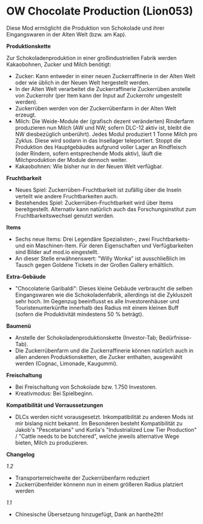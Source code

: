 # OW Chocolate Production (Lion053)

Diese Mod ermöglicht die Produktion von Schokolade und ihrer Eingangswaren in der Alten Welt (bzw. am Kap).

**Produktionskette**

Zur Schokoladenproduktion in einer großindustriellen Fabrik werden Kakaobohnen, Zucker und Milch benötigt:

- Zucker: Kann entweder in einer neuen Zuckerraffinerie in der Alten Welt oder wie üblich in der Neuen Welt hergestellt werden.
- In der Alten Welt verarbeitet die Zuckerraffinerie Zuckerrüben anstelle von Zuckerrohr (per Item kann der Input auf Zuckerrohr umgestellt werden).
- Zuckerrüben werden von der Zuckerrübenfarm in der Alten Welt erzeugt.
- Milch: Die Weide-Module der (grafisch dezent veränderten) Rinderfarm produzieren nun Milch (AW und NW; sofern DLC-12 aktiv ist, bleibt die NW diesbezüglich unberührt). Jedes Modul produziert 1 Tonne Milch pro Zyklus. Diese wird sodann in das Insellager teleportiert. Stoppt die Produktion des Hauptgebäudes aufgrund voller Lager an Rindfleisch (oder Rindern, sofern entsprechende Mods aktiv), läuft die Milchproduktion der Module dennoch weiter.
- Kakaobohnen: Wie bisher nur in der Neuen Welt verfügbar.

**Fruchtbarkeit**

- Neues Spiel: Zuckerrüben-Fruchtbarkeit ist zufällig über die Inseln verteilt wie andere Fruchtbarkeiten auch.
- Bestehendes Spiel: Zuckerrüben-Fruchtbarkeit wird über Items bereitgestellt. Alternativ kann natürlich auch das Forschungsinstitut zum Fruchtbarkeitswechsel genutzt werden.

**Items**

- Sechs neue Items: Drei Legendäre Spezialisten-, zwei Fruchtbarkeits- und ein Maschinen-Item. Für deren Eigenschaften und Verfügbarkeiten sind Bilder auf mod.io eingestellt.
- An dieser Stelle erwähnenswert: "Willy Wonka" ist ausschließlich im Tausch gegen Goldene Tickets in der Großen Gallery erhältlich.

**Extra-Gebäude**

- "Chocolaterie Garibaldi": Dieses kleine Gebäude verbraucht die selben Eingangswaren wie die Schokoladenfabrik, allerdings ist die Zykluszeit sehr hoch. Im Gegenzug beeinflusst es alle Investorenhäuser und Touristenunterkünfte innerhalb des Radius mit einem kleinen Buff (sofern die Produktivität mindestens 50 % beträgt).

**Baumenü**

- Anstelle der Schokoladenproduktionskette (Investor-Tab; Bedürfnisse-Tab).
- Die Zuckerrübenfarm und die Zuckerraffinerie können natürlich auch in allen anderen Produktionsketten, die Zucker enthalten, ausgewählt werden (Cognac, Limonade, Kaugummi).

**Freischaltung**

- Bei Freischaltung von Schokolade bzw. 1.750 Investoren.
- Kreativmodus: Bei Spielbeginn.

**Kompatibilität und Vorraussetzungen**

- DLCs werden nicht vorausgesetzt. Inkompatibilität zu anderen Mods ist mir bislang nicht bekannt. Im Besonderen besteht Kompatibilität zu Jakob's "Pescetarians" und Kurila's "Industrialized Low Tier Production" / "Cattle needs to be butchered", welche jeweils alternative Wege bieten, Milch zu produzieren.

**Changelog**

*1.2*

- Transporterreichweite der Zuckerrübenfarm reduziert
- Zuckerrübenfelder könnenn nun in einem größeren Radius platziert werden

*1.1*

- Chinesische Übersetzung hinzugefügt, Dank an hanthe2th!

